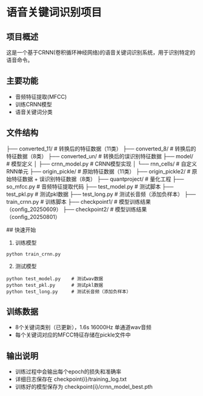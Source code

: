 # 语音关键词识别项目

## 项目概述
这是一个基于CRNN(卷积循环神经网络)的语音关键词识别系统，用于识别特定的语音命令。

## 主要功能
- 音频特征提取(MFCC)
- 训练CRNN模型
- 语音关键词分类

## 文件结构
├── converted_11/           # 转换后的特征数据（11类）
├── converted_8/            # 转换后的特征数据（8类）
├── converted_un/           # 转换后的误识别特征数据
├── model/                  # 模型定义
│   ├── crnn_model.py       # CRNN模型实现
│   └── rnn_cells/          # 自定义RNN单元
├── origin_pickle/          # 原始特征数据（11类）
├── origin_pickle2/         # 原始特征数据 + 误识别特征数据（8类）
├── quantproject/           # 量化工程
├── so_mfcc.py              # 音频特征提取代码
├── test_model.py           # 测试脚本
├── test_pkl.py             # 测试pkl数据
├── test_long.py            # 测试长音频（添加负样本）
├── train_crnn.py           # 训练脚本
├── checkpoint1/            # 模型训练结果（config_20250609）
├── checkpoint2/                # 模型训练结果（config_20250801）

## 快速开始
1. 训练模型
```
python train_crnn.py
```

2. 测试模型
```
python test_model.py    # 测试wav数据
python test_pkl.py      # 测试pkl数据
python test_long.py     # 测试长音频（添加负样本）
```

## 训练数据
- 8个关键词类别（已更新），1.6s 16000Hz 单通道wav音频
- 每个关键词对应的MFCC特征存储在pickle文件中

## 输出说明
- 训练过程中会输出每个epoch的损失和准确率
- 详细日志保存在 checkpoint{i}/training_log.txt
- 训练好的模型保存为 checkpoint{i}/crnn_model_best.pth

